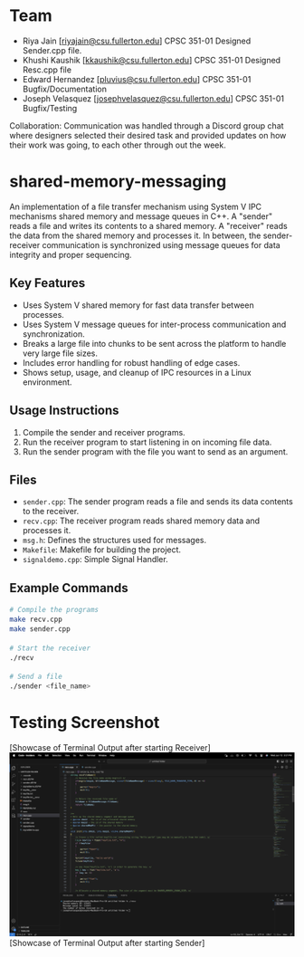 
 
# Team
- Riya Jain [riyajain@csu.fullerton.edu] CPSC 351-01 Designed Sender.cpp file.
- Khushi Kaushik [kkaushik@csu.fullerton.edu] CPSC 351-01 Designed Resc.cpp file
- Edward Hernandez [pluvius@csu.fullerton.edu] CPSC 351-01 Bugfix/Documentation
- Joseph Velasquez [josephvelasquez@csu.fullerton.edu] CPSC 351-01 Bugfix/Testing
  
Collaboration: Communication was handled through a Discord group chat where designers selected their desired task and provided updates
 on how their work was going, to each other through out the week.

# shared-memory-messaging

An implementation of a file transfer mechanism using System V IPC mechanisms shared memory and message queues in C++. A "sender" reads a file and writes its contents to a shared memory. A "receiver" reads the data from the shared memory and processes it. In between, the sender-receiver communication is synchronized using message queues for data integrity and proper sequencing.

## Key Features
- Uses System V shared memory for fast data transfer between processes.
- Uses System V message queues for inter-process communication and synchronization.
- Breaks a large file into chunks to be sent across the platform to handle very large file sizes.
- Includes error handling for robust handling of edge cases.
- Shows setup, usage, and cleanup of IPC resources in a Linux environment.

## Usage Instructions
1. Compile the sender and receiver programs.
2. Run the receiver program to start listening in on incoming file data.
3. Run the sender program with the file you want to send as an argument.

## Files
- `sender.cpp`: The sender program reads a file and sends its data contents to the receiver.
- `recv.cpp`: The receiver program reads shared memory data and processes it.
- `msg.h`: Defines the structures used for messages.
- `Makefile`: Makefile for building the project.
- `signaldemo.cpp`: Simple Signal Handler.

## Example Commands
```sh
# Compile the programs
make recv.cpp
make sender.cpp

# Start the receiver
./recv

# Send a file
./sender <file_name>
```
# Testing Screenshot
[Showcase of Terminal Output after starting Receiver]
![Showcase of Terminal Output after starting Receiver](images/testing.png)
[Showcase of Terminal Output after starting Sender]
